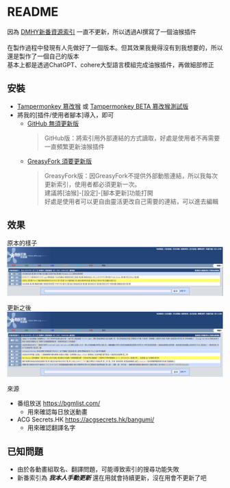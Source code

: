 # README
因為 [DMHY新番資源索引](https://share.dmhy.org/) 一直不更新，所以透過AI撰寫了一個油猴插件<br><br>
在製作過程中發現有人先做好了一個版本。但其效果我覺得沒有到我想要的，所以還是製作了一個自己的版本<br>
基本上都是透過ChatGPT、cohere大型語言模組完成油猴插件，再做細部修正<br>

## 安裝
- [Tampermonkey 篡改猴](https://chrome.google.com/webstore/detail/tampermonkey/dhdgffkkebhmkfjojejmpbldmpobfkfo) 或 [Tampermonkey BETA 篡改猴測試版](https://chrome.google.com/webstore/detail/tampermonkey-beta/gcalenpjmijncebpfijmoaglllgpjagf)
- 將我的[插件/使用者腳本]導入，即可
  - [GitHub 無須更新版](https://raw.githubusercontent.com/rinsaika/dmhy-/main/DMHY-ShinnBannGumi_Index.js)
    >GitHub版：將索引用外部連結的方式讀取，好處是使用者不再需要一直頻繁更新油猴插件
  - [GreasyFork 須要更新版](https://greasyfork.org/zh-TW/scripts/493955-dmhy%E6%96%B0%E7%95%AA%E8%B3%87%E6%BA%90%E7%B4%A2%E5%BC%95-%E4%BF%AE%E6%AD%A3)
    >GreasyFork版：因GreasyFork不提供外部動態連結，所以我每次更新索引，使用者都必須更新一次。<br>
    >建議將[油猴]-[設定]-[腳本更新]功能打開<br>
    >好處是使用者可以更自由靈活更改自己需要的連結，可以進去編輯
    
## 效果
原本的樣子
![](https://github.com/rinsaika/dmhy-/blob/main/%E5%8E%9F%E6%9C%AC.png)

更新之後
![](https://github.com/rinsaika/dmhy-/blob/main/%E6%9B%B4%E6%96%B0%E5%BE%8C.png)


來源
* 番组放送 https://bgmlist.com/
  * 用來確認每日放送動畫
* ACG Secrets.HK https://acgsecrets.hk/bangumi/
  * 用來確認翻譯名字
  
## 已知問題
* 由於各動畫組取名、翻譯問題，可能導致索引的搜尋功能失敗
* 新番索引為 <b><i>我本人手動更新</i></b> 還在用就會持續更新，沒在用會不更新了吧

